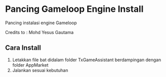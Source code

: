 # Pancing Gameloop Engine Install
Pancing instalasi engine Gameloop

Credits to : Mohd Yesus Gautama

## Cara Install
1. Letakkan file bat didalam folder TxGameAssistant berdampingan dengan folder AppMarket
2. Jalankan sesuai kebutuhan
